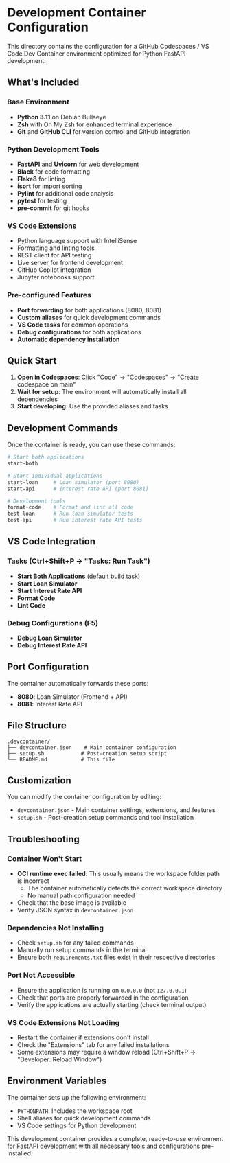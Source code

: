 # Development Container Configuration

This directory contains the configuration for a GitHub Codespaces / VS Code Dev Container environment optimized for Python FastAPI development.

## What's Included

### Base Environment
- **Python 3.11** on Debian Bullseye
- **Zsh** with Oh My Zsh for enhanced terminal experience
- **Git** and **GitHub CLI** for version control and GitHub integration

### Python Development Tools
- **FastAPI** and **Uvicorn** for web development
- **Black** for code formatting
- **Flake8** for linting
- **isort** for import sorting
- **Pylint** for additional code analysis
- **pytest** for testing
- **pre-commit** for git hooks

### VS Code Extensions
- Python language support with IntelliSense
- Formatting and linting tools
- REST client for API testing
- Live server for frontend development
- GitHub Copilot integration
- Jupyter notebooks support

### Pre-configured Features
- **Port forwarding** for both applications (8080, 8081)
- **Custom aliases** for quick development commands
- **VS Code tasks** for common operations
- **Debug configurations** for both applications
- **Automatic dependency installation**

## Quick Start

1. **Open in Codespaces**: Click "Code" → "Codespaces" → "Create codespace on main"
2. **Wait for setup**: The environment will automatically install all dependencies
3. **Start developing**: Use the provided aliases and tasks

## Development Commands

Once the container is ready, you can use these commands:

```bash
# Start both applications
start-both

# Start individual applications
start-loan     # Loan simulator (port 8080)
start-api      # Interest rate API (port 8081)

# Development tools
format-code    # Format and lint all code
test-loan      # Run loan simulator tests
test-api       # Run interest rate API tests
```

## VS Code Integration

### Tasks (Ctrl+Shift+P → "Tasks: Run Task")
- **Start Both Applications** (default build task)
- **Start Loan Simulator**
- **Start Interest Rate API**
- **Format Code**
- **Lint Code**

### Debug Configurations (F5)
- **Debug Loan Simulator**
- **Debug Interest Rate API**

## Port Configuration

The container automatically forwards these ports:

- **8080**: Loan Simulator (Frontend + API)
- **8081**: Interest Rate API

## File Structure

```
.devcontainer/
├── devcontainer.json    # Main container configuration
├── setup.sh            # Post-creation setup script
└── README.md           # This file
```

## Customization

You can modify the container configuration by editing:

- `devcontainer.json` - Main container settings, extensions, and features
- `setup.sh` - Post-creation setup commands and tool installation

## Troubleshooting

### Container Won't Start
- **OCI runtime exec failed**: This usually means the workspace folder path is incorrect
  - The container automatically detects the correct workspace directory
  - No manual path configuration needed
- Check that the base image is available
- Verify JSON syntax in `devcontainer.json`

### Dependencies Not Installing
- Check `setup.sh` for any failed commands
- Manually run setup commands in the terminal
- Ensure both `requirements.txt` files exist in their respective directories

### Port Not Accessible
- Ensure the application is running on `0.0.0.0` (not `127.0.0.1`)
- Check that ports are properly forwarded in the configuration
- Verify the applications are actually starting (check terminal output)

### VS Code Extensions Not Loading
- Restart the container if extensions don't install
- Check the "Extensions" tab for any failed installations
- Some extensions may require a window reload (Ctrl+Shift+P → "Developer: Reload Window")

## Environment Variables

The container sets up the following environment:

- `PYTHONPATH`: Includes the workspace root
- Shell aliases for quick development commands
- VS Code settings for Python development

This development container provides a complete, ready-to-use environment for FastAPI development with all necessary tools and configurations pre-installed.